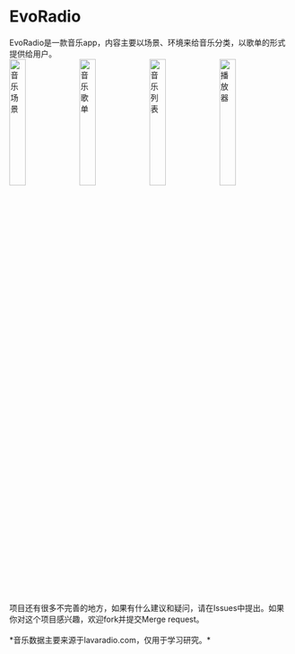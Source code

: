 # EvoRadio

EvoRadio是一款音乐app，内容主要以场景、环境来给音乐分类，以歌单的形式提供给用户。
<br/>
<img alt="音乐场景" src="https://raw.githubusercontent.com/SongJiaqiang/EvoRadio/master/screenshots/01-Channels.png" width="24%" />
<img alt="音乐歌单" src="https://raw.githubusercontent.com/SongJiaqiang/EvoRadio/master/screenshots/02-Programs.png" width="24%" />
<img alt="音乐列表" src="https://raw.githubusercontent.com/SongJiaqiang/EvoRadio/master/screenshots/03-Songs.png" width="24%" />
<img alt="播放器" src="https://raw.githubusercontent.com/SongJiaqiang/EvoRadio/master/screenshots/04-Player.png" width="24%" />

<br/>
项目还有很多不完善的地方，如果有什么建议和疑问，请在Issues中提出。如果你对这个项目感兴趣，欢迎fork并提交Merge request。
<br/>
<br/>
*音乐数据主要来源于lavaradio.com，仅用于学习研究。*


